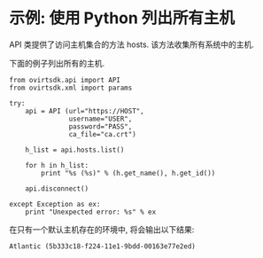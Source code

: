 # 示例: 使用 Python 列出所有主机

API 类提供了访问主机集合的方法 hosts. 该方法收集所有系统中的主机.

下面的例子列出所有的主机.

            
    from ovirtsdk.api import API
    from ovirtsdk.xml import params

    try:
        api = API (url="https://HOST",
                   username="USER",
                   password="PASS",
                   ca_file="ca.crt")

        h_list = api.hosts.list()

        for h in h_list:
            print "%s (%s)" % (h.get_name(), h.get_id())

        api.disconnect()

    except Exception as ex:
        print "Unexpected error: %s" % ex
            
          

在只有一个默认主机存在的环境中, 将会输出以下结果:

    Atlantic (5b333c18-f224-11e1-9bdd-00163e77e2ed)
          

